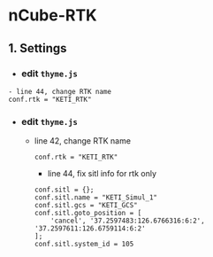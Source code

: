 # nCube-RTK

## 1. Settings

- ### edit `thyme.js`
```
- line 44, change RTK name 
conf.rtk = "KETI_RTK"
```

- ### edit `thyme.js`
  - line 42, change RTK name 
    ```
    conf.rtk = "KETI_RTK"
    ```

    - line 44, fix sitl info for rtk only
    ```
    conf.sitl = {};
    conf.sitl.name = "KETI_Simul_1"
    conf.sitl.gcs = "KETI_GCS"
    conf.sitl.goto_position = [
        'cancel', '37.2597483:126.6766316:6:2', '37.2597611:126.6759114:6:2'
    ];
    conf.sitl.system_id = 105
    ```
